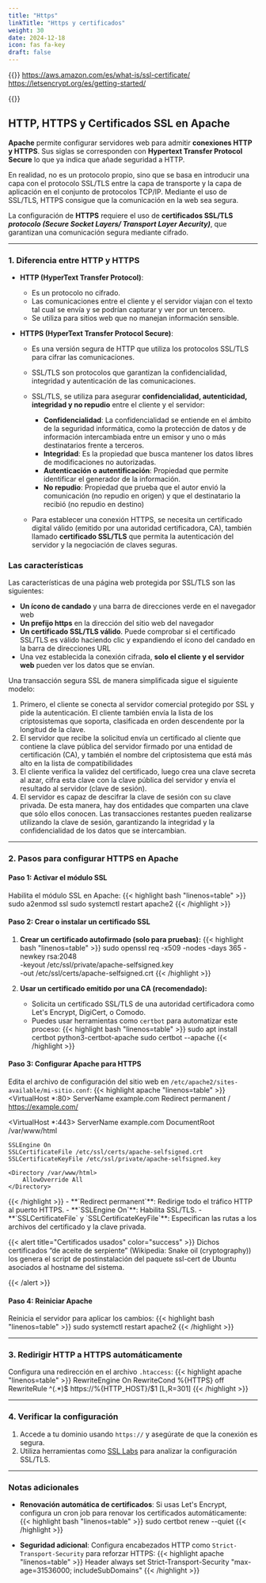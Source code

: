 ```yaml
---
title: "Https"
linkTitle: "Https y certificados"
weight: 30
date: 2024-12-18
icon: fas fa-key
draft: false
---
```

{{<referencias>}}
https://aws.amazon.com/es/what-is/ssl-certificate/
https://letsencrypt.org/es/getting-started/

{{</referencias>}}


## HTTP, HTTPS y Certificados SSL en Apache

**Apache** permite configurar servidores web para admitir  **conexiones HTTP y HTTPS**.
Sus siglas se corresponden con **Hypertext Transfer Protocol Secure** lo que ya indica que añade seguridad a HTTP. 

En realidad, no es un protocolo propio, sino que se basa en introducir una capa con el protocolo SSL/TLS entre la capa de transporte y la capa de aplicación en el conjunto de protocolos TCP/IP. Mediante el uso de SSL/TLS, HTTPS consigue que la comunicación en la web sea segura.

La configuración de **HTTPS** requiere el uso de **certificados SSL/TLS _protocolo (Secure Socket Layers/ Transport Layer Aecurity)_**, que garantizan una comunicación segura mediante cifrado.

---

### 1. **Diferencia entre HTTP y HTTPS**

- **HTTP (HyperText Transfer Protocol)**:
	- Es un protocolo no cifrado.
	- Las comunicaciones entre el cliente y el servidor viajan con el texto tal cual se envía y se podrían capturar y ver por un tercero.
	- Se utiliza para sitios web que no manejan información sensible.

- **HTTPS (HyperText Transfer Protocol Secure)**:
	- Es una versión segura de HTTP que utiliza los protocolos SSL/TLS para cifrar las comunicaciones.
	- SSL/TLS son protocolos que garantizan la confidencialidad, integridad y autenticación de las comunicaciones.
    - SSL/TLS, se utiliza para asegurar **confidencialidad, autenticidad, integridad y no repudio** entre el cliente y el servidor:
      - **Confidencialidad**: La confidencialidad se entiende en el ámbito de la seguridad informática, como la protección de datos y de información intercambiada entre un emisor y uno o más destinatarios frente a terceros.
      - **Integridad**: Es la propiedad que busca mantener los datos libres de modificaciones no autorizadas.
      - **Autenticación o autentificación**: Propiedad que permite identificar el generador de la información.
      - **No repudio**: Propiedad que prueba que el autor envió la comunicación (no repudio en origen) y que el destinatario la recibió (no repudio en destino)


	- Para establecer una conexión HTTPS, se necesita un certificado digital válido (emitido por una autoridad certificadora, CA), también llamado **certificado SSL/TLS** que permita la autenticación del servidor y la negociación de claves seguras.
    
### Las características
Las características de una página web protegida por SSL/TLS son las siguientes:

* **Un ícono de candado** y una barra de direcciones verde en el navegador web
* **Un prefijo https** en la dirección del sitio web del navegador
* **Un certificado SSL/TLS válido**. Puede comprobar si el certificado SSL/TLS es válido haciendo clic y expandiendo el ícono del candado en la barra de direcciones URL
* Una vez establecida la conexión cifrada, **solo el cliente y el servidor web** pueden ver los datos que se envían.

Una transacción segura SSL de manera simplificada sigue el siguiente modelo:

1. Primero, el cliente se conecta al servidor comercial protegido por SSL y pide la autenticación. El cliente también envía la lista de los criptosistemas que soporta, clasificada en orden descendente por la longitud de la clave.
2. El servidor que recibe la solicitud envía un certificado al cliente que contiene la clave pública del servidor firmado por una entidad de certificación (CA), y también el nombre del criptosistema que está más alto en la lista de compatibilidades
2. El cliente verifica la validez del certificado, luego crea una clave secreta al azar, cifra esta clave con la clave pública del servidor y envía el resultado al servidor (clave de sesión).
3. El servidor es capaz de descifrar la clave de sesión con su clave privada. De esta manera, hay dos entidades que comparten una clave que sólo ellos conocen. Las transacciones restantes pueden realizarse utilizando la clave de sesión, garantizando la integridad y la confidencialidad de los datos que se intercambian.
---

### 2. **Pasos para configurar HTTPS en Apache**

#### Paso 1: Activar el módulo SSL

Habilita el módulo SSL en Apache:
{{< highlight bash "linenos=table" >}}
sudo a2enmod ssl
sudo systemctl restart apache2
{{< /highlight >}}

#### Paso 2: Crear o instalar un certificado SSL

1. **Crear un certificado autofirmado (solo para pruebas):**
   {{< highlight bash "linenos=table" >}}
   sudo openssl req -x509 -nodes -days 365 -newkey rsa:2048 \
   -keyout /etc/ssl/private/apache-selfsigned.key \
   -out /etc/ssl/certs/apache-selfsigned.crt
   {{< /highlight >}}

2. **Usar un certificado emitido por una CA (recomendado):**
	- Solicita un certificado SSL/TLS de una autoridad certificadora como Let's Encrypt, DigiCert, o Comodo.
	- Puedes usar herramientas como `certbot` para automatizar este proceso:
	  {{< highlight bash "linenos=table" >}}
	  sudo apt install certbot python3-certbot-apache
	  sudo certbot --apache
	  {{< /highlight >}}

#### Paso 3: Configurar Apache para HTTPS

Edita el archivo de configuración del sitio web en `/etc/apache2/sites-available/mi-sitio.conf`:
{{< highlight apache "linenos=table" >}}
<VirtualHost *:80>
ServerName example.com
Redirect permanent / https://example.com/
</VirtualHost>

<VirtualHost *:443>
ServerName example.com
DocumentRoot /var/www/html

    SSLEngine On
    SSLCertificateFile /etc/ssl/certs/apache-selfsigned.crt
    SSLCertificateKeyFile /etc/ssl/private/apache-selfsigned.key

    <Directory /var/www/html>
        AllowOverride All
    </Directory>
</VirtualHost>
{{< /highlight >}}
- **`Redirect permanent`**: Redirige todo el tráfico HTTP al puerto HTTPS.
- **`SSLEngine On`**: Habilita SSL/TLS.
- **`SSLCertificateFile` y `SSLCertificateKeyFile`**: Especifican las rutas a los archivos del certificado y la clave privada.

{{< alert title="Certificados usados" color="success" >}}
Dichos certificados “de aceite de serpiente” (Wikipedia: Snake oil (cryptography)) los genera el script de postinstalación del paquete ssl-cert de Ubuntu asociados al hostname del sistema.


{{< /alert >}}

#### Paso 4: Reiniciar Apache
Reinicia el servidor para aplicar los cambios:
{{< highlight bash "linenos=table" >}}
sudo systemctl restart apache2
{{< /highlight >}}

---

### 3. **Redirigir HTTP a HTTPS automáticamente**

Configura una redirección en el archivo `.htaccess`:
{{< highlight apache "linenos=table" >}}
RewriteEngine On
RewriteCond %{HTTPS} off
RewriteRule ^(.*)$ https://%{HTTP_HOST}/$1 [L,R=301]
{{< /highlight >}}

---

### 4. **Verificar la configuración**

1. Accede a tu dominio usando `https://` y asegúrate de que la conexión es segura.
2. Utiliza herramientas como [SSL Labs](https://www.ssllabs.com/) para analizar la configuración SSL/TLS.

---

### Notas adicionales

- **Renovación automática de certificados**: Si usas Let's Encrypt, configura un cron job para renovar los certificados automáticamente:
  {{< highlight bash "linenos=table" >}}
  sudo certbot renew --quiet
  {{< /highlight >}}

- **Seguridad adicional**: Configura encabezados HTTP como `Strict-Transport-Security` para reforzar HTTPS:
  {{< highlight apache "linenos=table" >}}
  Header always set Strict-Transport-Security "max-age=31536000; includeSubDomains"
  {{< /highlight >}}
